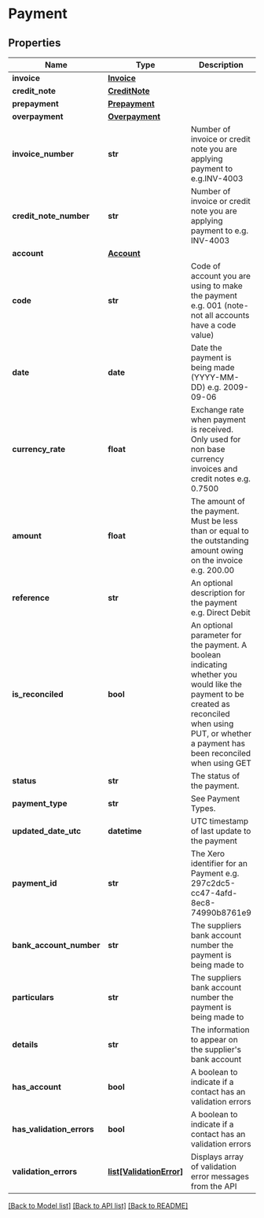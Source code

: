 # Payment

## Properties
Name | Type | Description | Notes
------------ | ------------- | ------------- | -------------
**invoice** | [**Invoice**](Invoice.md) |  | [optional] 
**credit_note** | [**CreditNote**](CreditNote.md) |  | [optional] 
**prepayment** | [**Prepayment**](Prepayment.md) |  | [optional] 
**overpayment** | [**Overpayment**](Overpayment.md) |  | [optional] 
**invoice_number** | **str** | Number of invoice or credit note you are applying payment to e.g.INV-4003 | [optional] 
**credit_note_number** | **str** | Number of invoice or credit note you are applying payment to e.g. INV-4003 | [optional] 
**account** | [**Account**](Account.md) |  | [optional] 
**code** | **str** | Code of account you are using to make the payment e.g. 001 (note- not all accounts have a code value) | [optional] 
**date** | **date** | Date the payment is being made (YYYY-MM-DD) e.g. 2009-09-06 | [optional] 
**currency_rate** | **float** | Exchange rate when payment is received. Only used for non base currency invoices and credit notes e.g. 0.7500 | [optional] 
**amount** | **float** | The amount of the payment. Must be less than or equal to the outstanding amount owing on the invoice e.g. 200.00 | [optional] 
**reference** | **str** | An optional description for the payment e.g. Direct Debit | [optional] 
**is_reconciled** | **bool** | An optional parameter for the payment. A boolean indicating whether you would like the payment to be created as reconciled when using PUT, or whether a payment has been reconciled when using GET | [optional] 
**status** | **str** | The status of the payment. | [optional] 
**payment_type** | **str** | See Payment Types. | [optional] 
**updated_date_utc** | **datetime** | UTC timestamp of last update to the payment | [optional] 
**payment_id** | **str** | The Xero identifier for an Payment e.g. 297c2dc5-cc47-4afd-8ec8-74990b8761e9 | [optional] 
**bank_account_number** | **str** | The suppliers bank account number the payment is being made to | [optional] 
**particulars** | **str** | The suppliers bank account number the payment is being made to | [optional] 
**details** | **str** | The information to appear on the supplier&#39;s bank account | [optional] 
**has_account** | **bool** | A boolean to indicate if a contact has an validation errors | [optional] 
**has_validation_errors** | **bool** | A boolean to indicate if a contact has an validation errors | [optional] 
**validation_errors** | [**list[ValidationError]**](ValidationError.md) | Displays array of validation error messages from the API | [optional] 

[[Back to Model list]](../README.md#documentation-for-models) [[Back to API list]](../README.md#documentation-for-api-endpoints) [[Back to README]](../README.md)


